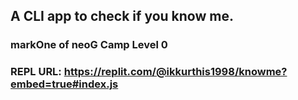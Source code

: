 ## A CLI app to check if you know me.

### markOne of neoG Camp Level 0
### REPL URL: https://replit.com/@ikkurthis1998/knowme?embed=true#index.js
